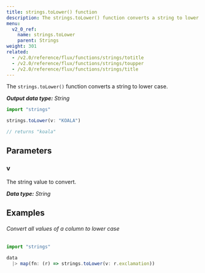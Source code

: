 ```yaml
---
title: strings.toLower() function
description: The strings.toLower() function converts a string to lower case.
menu:
  v2_0_ref:
    name: strings.toLower
    parent: Strings
weight: 301
related:
  - /v2.0/reference/flux/functions/strings/totitle
  - /v2.0/reference/flux/functions/strings/toupper
  - /v2.0/reference/flux/functions/strings/title
---
```


The `strings.toLower()` function converts a string to lower case.

_**Output data type:** String_

```js
import "strings"

strings.toLower(v: "KOALA")

// returns "koala"
```

## Parameters

### v
The string value to convert.

_**Data type:** String_

## Examples

###### Convert all values of a column to lower case
```js
import "strings"

data
  |> map(fn: (r) => strings.toLower(v: r.exclamation))
```
